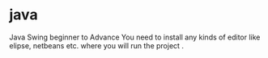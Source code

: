 # java
 Java Swing beginner to Advance
 You need to install any kinds of editor  like  elipse, netbeans etc.
 where you will run the project .

